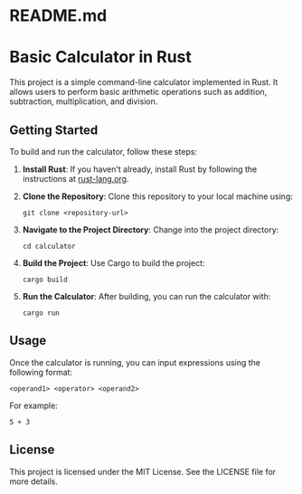 # README.md

# Basic Calculator in Rust

This project is a simple command-line calculator implemented in Rust. It allows users to perform basic arithmetic operations such as addition, subtraction, multiplication, and division.

## Getting Started

To build and run the calculator, follow these steps:

1. **Install Rust**: If you haven't already, install Rust by following the instructions at [rust-lang.org](https://www.rust-lang.org/tools/install).

2. **Clone the Repository**: Clone this repository to your local machine using:
   ```
   git clone <repository-url>
   ```

3. **Navigate to the Project Directory**: Change into the project directory:
   ```
   cd calculator
   ```

4. **Build the Project**: Use Cargo to build the project:
   ```
   cargo build
   ```

5. **Run the Calculator**: After building, you can run the calculator with:
   ```
   cargo run
   ```

## Usage

Once the calculator is running, you can input expressions using the following format:
```
<operand1> <operator> <operand2>
```
For example:
```
5 + 3
```

## License

This project is licensed under the MIT License. See the LICENSE file for more details.
